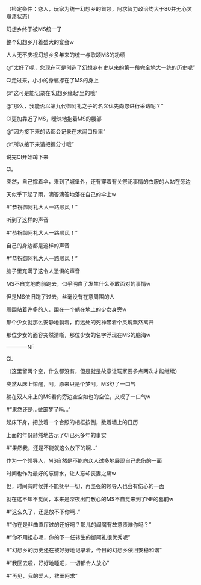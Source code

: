 （检定条件：恋人，玩家为统一幻想乡的首领，阿求智力政治均大于80并无心灵崩溃状态）

幻想乡终于被MS统一了

整个幻想乡开着盛大的宴会w

人人无不庆祝幻想乡多年来的统一与歌颂MS的功绩

@“太好了呢，您现在可是创造了幻想乡有史以来的第一段完全地大一统的历史呢”

CI走过来，小小的身躯撑在了MS的身上

@“这可是能记录在’幻想乡缘起‘里的哦”

@“那么，我能否以第九代御阿礼之子的名义优先向您进行采访呢？”

CI更加靠近了MS，暧昧地抱着MS的腰部

@“因为接下来的话都会记录在求闻口授里”

@“所以接下来请把握分寸哦”

说完CI开始蹲下来

CL

突然，自己撑着伞，来到了城堡外，还有穿着有关祭祀事情的衣服的人站在旁边

天似乎下起了雨，滴答滴答地落在自己的伞上w

#“恭祝御阿礼大人一路顺风！”

听到了这样的声音

#“恭祝御阿礼大人一路顺风！”

自己的身边都是这样的声音

#“恭祝御阿礼大人一路顺风！”

脑子里充满了这令人恐惧的声音

MS不自觉地向前跑去，似乎明白了发生什么不敢面对的事情w

但是MS依旧跑了过去，丝毫没有在意周围的人

周围站着许多的人，围在一个躺在地上的少女身旁w

那个少女就那么安静地躺着，而远处的死神带着个灵魂飘然离开

那位少女的面容突然清晰，那位少女的名字浮现在MS的脑海w

————NF

CL



（这里留两个空，什么都没有，但是就是故意让玩家要多点两次才能继续）

突然从床上惊醒，阿，原来只是个梦阿，MS舒了一口气

躺在双人床上的MS看向旁边空空如也的空位，又叹了一口气w

#“果然还是...做噩梦了吗...”

起床下身，把放着一个合照的相框按倒，数着墙上的日历

上面的年份赫然地告示了CI已死多年的事实

#“果然我，还是不能就这么放下的啊...”

作为一个领导人，MS自然是不能向众人过多地展现自己悲伤的一面

时间也作为最好的忘情水，让人忘却丧妻之痛w

但，时间有时候并不能抚平一切，再坚强的领导人也会有伤心的一面

就在这不知不觉间，本来是深夜出门散心的MS不自觉来到了NF的墓前w

#“这么久了，还是放不下你啊..”

#“你在是非曲直厅过的还好吗？那儿的阎魔有故意责难你吗？”

#“你不用担心呢，你的下一任转生的御阿礼很优秀呢”

#“幻想乡的历史还在被好好地记录着，今日的幻想乡依旧安稳和谐”

#“我回去啦，好好地睡吧，一切都令人放心”

#“再见，我的爱人，稗田阿求”